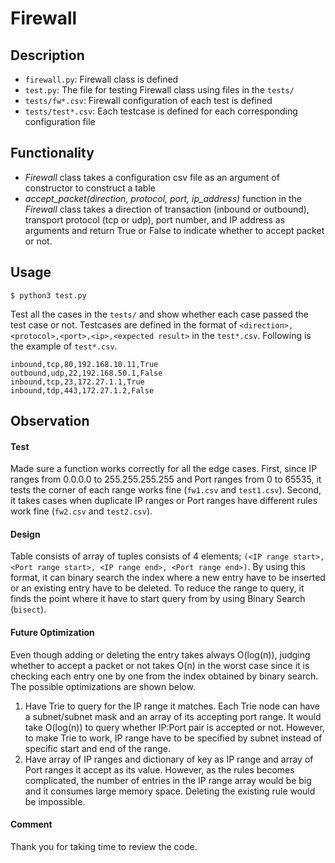 Firewall
===
## Description
- `firewall.py`: Firewall class is defined
- `test.py`: The file for testing Firewall class using files in the `tests/`
- `tests/fw*.csv`: Firewall configuration of each test is defined
- `tests/test*.csv`: Each testcase is defined for each corresponding configuration file

## Functionality
- *Firewall* class takes a configuration csv file as an argument of constructor to construct a table
- *accept_packet(direction, protocol, port, ip_address)* function in the *Firewall* class takes a direction of transaction (inbound or outbound), transport protocol (tcp or udp), port number, and IP address as arguments and return True or False to indicate whether to accept packet or not.

## Usage
```
$ python3 test.py
```
Test all the cases in the `tests/` and show whether each case passed the test case or not. Testcases are defined in the format of `<direction>,<protocol>,<port>,<ip>,<expected result>` in the `test*.csv`. Following is the example of `test*.csv`.
```
inbound,tcp,80,192.168.10.11,True
outbound,udp,22,192.168.50.1,False
inbound,tcp,23,172.27.1.1,True
inbound,tdp,443,172.27.1.2,False
```

## Observation
#### Test
Made sure a function works correctly for all the edge cases. First, since IP ranges from 0.0.0.0 to 255.255.255.255 and Port ranges from 0 to 65535, it tests the corner of each range works fine (`fw1.csv` and `test1.csv`). Second, it takes cases when duplicate IP ranges or Port ranges have different rules work fine (`fw2.csv` and `test2.csv`).

#### Design
Table consists of array of tuples consists of 4 elements; `(<IP range start>, <Port range start>, <IP range end>, <Port range end>)`. By using this format, it can binary search the index where a new entry have to be inserted or an existing entry have to be deleted. To reduce the range to query, it finds the point where it have to start query from by using Binary Search (`bisect`).

#### Future Optimization
Even though adding or deleting the entry takes always O(log(n)), judging whether to accept a packet or not takes O(n) in the worst case since it is checking each entry one by one from the index obtained by binary search. The possible optimizations are shown below.
1. Have Trie to query for the IP range it matches. Each Trie node can have a subnet/subnet mask and an array of its accepting port range. It would take O(log(n)) to query whether IP:Port pair is accepted or not. However, to make Trie to work, IP range have to be specified by subnet instead of specific start and end of the range.
2. Have array of IP ranges and dictionary of key as IP range and array of Port ranges it accept as its value. However, as the rules becomes complicated, the number of entries in the IP range array would be big and it consumes large memory space. Deleting the existing rule would be impossible.

#### Comment
Thank you for taking time to review the code.
